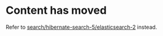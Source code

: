 # Content has moved

Refer to [search/hibernate-search-5/elasticsearch-2](../../hibernate-search-5/elasticsearch-2) instead.
